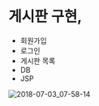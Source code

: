 # 게시판 구현,

+ 회원가입
+ 로그인 
+ 게시판 목록
+ DB
+ JSP

![2018-07-03_07-58-14](https://user-images.githubusercontent.com/33567964/42190262-0c357cce-7e97-11e8-8c21-9bb9218d3f37.gif)
